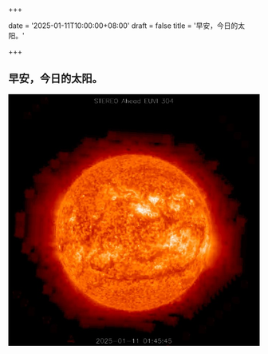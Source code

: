 +++

date = '2025-01-11T10:00:00+08:00'
draft = false
title = '早安，今日的太阳。'

+++



## 早安，今日的太阳。

![](11sun.jpg)